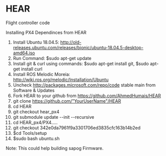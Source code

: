# HEAR
Flight controller code

Installing PX4 Dependinces from HEAR
1. Install Ubuntu 18.04.5: http://old-releases.ubuntu.com/releases/bionic/ubuntu-18.04.5-desktop-amd64.iso
2. Run Command: $sudo apt-get update
3. Install git & curl using commands: $sudo apt-get install git, $sudo apt-get install curl
4. Install ROS Melodic Moreia: http://wiki.ros.org/melodic/Installation/Ubuntu
5. Uncheck http://packages.microsoft.com/repo/code stable main from Software & Updates
6. Fork HEAR to your github from https://github.com/AhmedHumais/HEAR
7. git clone https://github.com/"YourUserName"/HEAR
8. cd HEAR
9. git checkout hear_px4
10. git submodule update --init --recursive
11. cd HEAR_px4/PX4.....
12. git checkout 342e0da7961f9a3301706ed3835cfc163b14b2ed
13. $cd Tools/setup
14. $sudo bash ubuntu.sh

Note: This could help building sapog Firmware.
